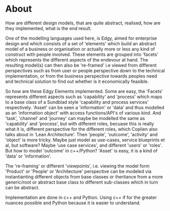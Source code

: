# About
How are different design models, that are quite abstract, realised, how are they implemented, what is the end result. 

One of the modelling languages used here, is Edgy, aimed for enterprise design and which consists of a set of 'elements' which build an abstract model of a business or organisation or actually more or less any kind of construct with people involved. These elements are grouped into 'facets' which represents the different aspects of the endevour at hand. The resulting model(s) can then also be 're-framed' i.e viewed from different perspectives such as from user or people perspective down to the technical implementation, or from the business perspective towards peoples need and technical solution to find out whether is it economically feasible.

So how are these Edgy Elements implemented. Some are easy, the 'Facets' represents different aspects such as 'capability' and 'process' which maps to a base class of a Sundblad style 'capability and process services' respectively. 'Asset' can be seen a 'information' or 'data' and thus modelled as an 'information object' with access functions/API's of various kind. 
And 'task', 'channel' and 'journey' can maybe be modelled the same as 'capability' and 'process', but with different roles, becuase this is really what it is, different perspective for the different roles, which Coplien also talks about in 'Lean Architecture'.
Then 'people', 'outcome', 'activity' and 'object' is more tricky. Maybe just model as use-cases, service blueprints et al, but software? Maybe 'use case services', and different 'users' or 'roles'. But how to model 'outcome' in c++/Python? 'Asset' is easy, it is a kind of 'data' or 'information'.

The 're-framing' or different 'viewpoints', i.e. viewing the model form 'Product' or 'People' or 'Architecture' perspective can be modeled via instantianting different objects from base classes or iheritance from a more generic/root or abstract base class to different sub-classes which in turn can be abstract.

Implementation are done in c++ and Python. Using c++ if for the greater nuances possible and Python because it is easier to understand.
